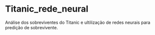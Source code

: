 # Titanic_rede_neural
Análise dos sobreviventes do Titanic e ultilização de redes neurais para predição de sobrevivente. 
